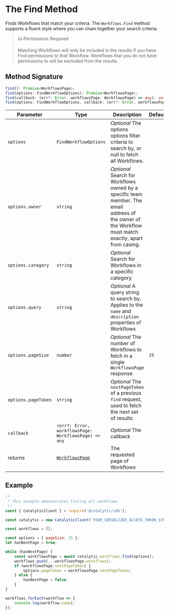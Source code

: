 # The Find Method

Finds Workflows that match your criteria. The `Workflows.Find` method supports a fluent style where you can chain together your search criteria.

> 👍 Permissions Required
>
> Matching Workflows will only be included in the results if you have Find permissions to that Workflow. Workflows that you do not have permissions to will be excluded from the results.

## Method Signature

```typescript
find(): Promise<WorkflowsPage>;
find(options: FindWorkflowOptions): Promise<WorkflowsPage>;
find(callback: (err?: Error, workflowsPage: WorkflowsPage) => any): void;
find(options: FindWorkflowOptions, callback: (err?: Error, workflowsPage: WorkflowsPage) => any): void;
```

| Parameter           | Type                                                 | Description                                                                                                                                                | Default |
| ------------------- | ---------------------------------------------------- | ---------------------------------------------------------------------------------------------------------------------------------------------------------- | ------- |
| `options`           | `FindWorkflowOptions`                                | _Optional_ The options options filter criteria to search by, or null to fetch all Workflows.                                                               |         |
| `options.owner`     | `string`                                             | _Optional_ Search for Workflows owned by a specific team member. The email <br>address of the owner of the Workflow must match exactly, apart from casing. |         |
| `options.category`  | `string`                                             | _Optional_ Search for Workflows in a specific category                                                                                                     |         |
| `options.query`     | `string`                                             | _Optional_ A query string to search by. Applies to the `name` and `description`<br>properties of Workflows                                                 |         |
| `options.pageSize`  | `number`                                             | _Optional_ The number of Workflows to fetch in a single `WorkflowsPage` response                                                                           | `25`    |
| `options.pageToken` | `string`                                             | _Optional_ The `nextPageToken` of a previous `find` request, used to fetch the next set of results                                                         |         |
| `callback`          | `(err?: Error, workflowsPage: WorkflowsPage) => any` | _Optional_ The callback                                                                                                                                    |         |
| _returns_           | [`WorkflowsPage`](doc:the-workflowspage-entity-node) | The requested page of Workflows                                                                                                                            |         |

## Example

```js
/*
 * This example demonstrates listing all workflows
 */
const { CatalyticClient } = require('@catalytic/sdk');

const catalytic = new CatalyticClient('YOUR_SERIALIZED_ACCESS_TOKEN_STRING');

const workflows = [];

const options = { pageSize: 25 };
let hasNextPage = true;

while (hasNextPage) {
    const workflowsPage = await catalytic.workflows.find(options);
    workflows.push(...workflowsPage.workflows);
    if (workflowsPage.nextPageToken) {
        options.pageToken = workflowsPage.nextPageToken;
    } else {
        hasNextPage = false;
    }
}

workflows.forEach(workflow => {
    console.log(workflow.name);
});
```
